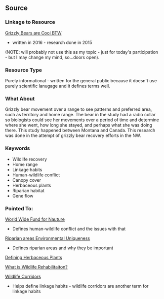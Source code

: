 ## Source

### Linkage to Resource

[Grizzly Bears are Cool BTW](https://blog.nature.org/science/2016/10/19/follow-grizzly-understanding-bear-movements-northwest/)
- written in 2016 - research done in 2015

(NOTE: will probably not use this as my topic - just for today's participation - but I may change my mind, so...doors open).

### Resource Type
Purely informational - written for the general public because it doesn't use purely scientific lanugage and it defines terms well.

### What About

Grizzly bear movement over a range to see patterns and preferred area, such as territory and home range. The bear in the study had a radio collar so biologists could see her movements over a period of time and determine where she went, how long she stayed, and perhaps what she was doing there. This study happened between Montana and Canada. This research was done in the attempt of grizzly bear recovery efforts in the NW.

### Keywords
- Wildlife recovery
- Home range
- Linkage habits
- Human-wildlife conflict
- Canopy cover
- Herbaceous plants
- Riparian habitat
- Gene flow

### Pointed To:
[World Wide Fund for Nauture](https://wwf.panda.org/our_work/wildlife/problems/human_animal_conflict/)
- Defines human-wildlife conflict and the issues with that

[Riparian areas Environmental Uniqueness](https://www.nrcs.usda.gov/wps/portal/nrcs/detail/national/technical/?cid=nrcs143_014199)
- Defines riparian areas and why they be important

[Defining Herbaceous Plants](https://www.thespruce.com/what-are-herbaceous-plants-2131063)

[What is Wildlife Rehabilitaiton?](https://www.paws.org/wildlife/center/rehabilitation/)

[Wildlife Corridors](https://en.wikipedia.org/wiki/Wildlife_corridor)
- Helps define linkage habits - wildlife corridors are another term for linkage habits
